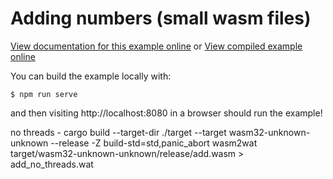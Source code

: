# Adding numbers (small wasm files)

[View documentation for this example online][dox] or [View compiled example
online][compiled]

[dox]: https://rustwasm.github.io/docs/wasm-bindgen/examples/add.html
[compiled]: https://rustwasm.github.io/wasm-bindgen/exbuild/add/

You can build the example locally with:

```
$ npm run serve
```

and then visiting http://localhost:8080 in a browser should run the example!


no threads -
cargo build --target-dir ./target --target wasm32-unknown-unknown --release -Z build-std=std,panic_abort
wasm2wat  target/wasm32-unknown-unknown/release/add.wasm > add_no_threads.wat